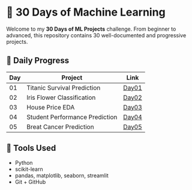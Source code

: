 
# 🚀 30 Days of Machine Learning

Welcome to my **30 Days of ML Projects** challenge. From beginner to advanced, this repository contains 30 well-documented and progressive projects.

## 📅 Daily Progress

| Day | Project | Link |
|-----|---------|------|
| 01 | Titanic Survival Prediction | [Day01](./Day1_Titanic) |
| 02 | Iris Flower Classification  | [Day02](./Day2_Iris) |
| 03 | House Price EDA             | [Day03](./Day3_HousePrice) |
| 04 | Student Performance Prediction | [Day04](./Day4_Student_performance) |
| 05 | Breat Cancer Prediction     | [Day05](./Day5_Breast_cancer) |

## 📌 Tools Used
- Python
- scikit-learn
- pandas, matplotlib, seaborn, streamlit
- Git + GitHub
